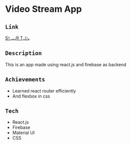 # Video Stream App

## `Link`
[S𝚝ᵣₑₐᗰ Tᵤ𝚋ₑ](https://streamtube.netlify.app/)

## `Description`
This is an app made using react.js and firebase as backend

## `Achievements`
- Learned react router efficiently
- And flexbox in css

## `Tech`
- React.js
- Firebase
- Material UI
- CSS
